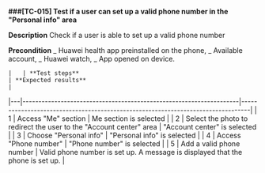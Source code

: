**###[TC-015] Test if a user can set up a valid phone number in the "Personal info" area**

**Description**
Check if a user is able to set up a valid phone number

**Precondition**
_ Huawei health app preinstalled on the phone,
_ Available account,
_ Huawei watch,
_ App opened on device.

    |   | **Test steps**                                                     | **Expected results**                                                            |

|---|--------------------------------------------------------------------|---------------------------------------------------------------------------------|
| 1 | Access "Me" section | Me section is selected |
| 2 | Select the photo to redirect the user to the "Account center" area | "Account center" is selected |
| 3 | Choose "Personal info" | "Personal info" is selected |
| 4 | Access "Phone number" | "Phone number" is selected |
| 5 | Add a valid phone number | Valid phone number is set up. A message is displayed that the phone is set up. |
